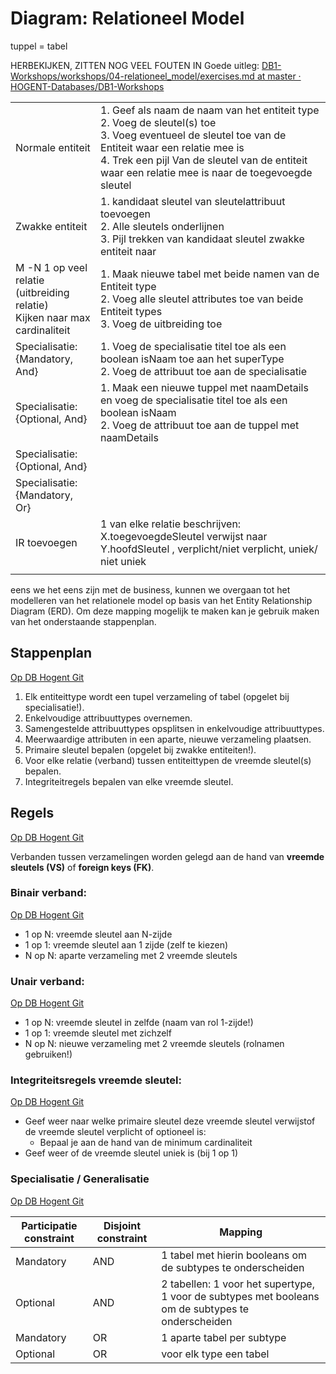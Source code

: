 # Diagram: **Relationeel Model**

tuppel = tabel

HERBEKIJKEN, ZITTEN NOG VEEL FOUTEN IN
Goede uitleg:
[DB1-Workshops/workshops/04-relationeel_model/exercises.md at master · HOGENT-Databases/DB1-Workshops](https://github.com/HOGENT-Databases/DB1-Workshops/blob/master/workshops/04-relationeel_model/exercises.md)

|                                                                                      |                                                                                                                                                                                                                                                                |
| ------------------------------------------------------------------------------------ | -------------------------------------------------------------------------------------------------------------------------------------------------------------------------------------------------------------------------------------------------------------- |
| Normale entiteit                                                                     | 1. Geef als naam de naam van het entiteit type<br>2. Voeg de sleutel(s) toe<br>3. Voeg eventueel de sleutel toe van de Entiteit waar een relatie mee is<br>4. Trek een pijl Van de sleutel van de entiteit waar een relatie mee is naar de toegevoegde sleutel |
| Zwakke entiteit                                                                      | 1. kandidaat sleutel van sleutelattribuut toevoegen<br>2. Alle sleutels onderlijnen<br>3. Pijl trekken van kandidaat sleutel zwakke entiteit naar                                                                                                              |
| M -N 1 op veel relatie<br>(uitbreiding relatie)<br>Kijken naar max <br>cardinaliteit | 1. Maak nieuwe tabel met beide namen van de Entiteit type<br>2. Voeg alle sleutel attributes toe van beide Entiteit types<br>3. Voeg de uitbreiding toe                                                                                                        |
| Specialisatie:<br> {Mandatory, And}                                                  | 1. Voeg de specialisatie titel toe als een boolean isNaam toe aan het superType<br>2. Voeg de attribuut toe aan de specialisatie                                                                                                                               |
| Specialisatie: <br>{Optional, And}                                                   | 1. Maak een nieuwe tuppel met naamDetails en voeg de specialisatie titel toe als een boolean isNaam<br>2. Voeg de attribuut toe aan de  tuppel met naamDetails                                                                                                 |
| Specialisatie: <br>{Optional, And}                                                   |                                                                                                                                                                                                                                                                |
| Specialisatie: <br>{Mandatory, Or}                                                   |                                                                                                                                                                                                                                                                |
| IR toevoegen                                                                         | 1 van elke relatie beschrijven:<br>X.toegevoegdeSleutel verwijst naar Y.hoofdSleutel , verplicht/niet verplicht, uniek/ niet uniek<br>                                                                                                                         |
|                                                                                      |                                                                                                                                                                                                                                                                |


eens we het eens zijn met de business, kunnen we overgaan tot het modelleren van het relationele model op basis van het Entity Relationship Diagram (ERD). Om deze mapping mogelijk te maken kan je gebruik maken van het onderstaande stappenplan.

## Stappenplan​

[Op DB Hogent Git](https://github.com/HOGENT-Databases/DB1-Workshops/blob/master/workshops/04-relationeel_model/exercises.md#stappenplan)

1. Elk entiteittype wordt een tupel verzameling of tabel ​(opgelet bij specialisatie!).​
2. Enkelvoudige attribuuttypes overnemen.​
3. Samengestelde attribuuttypes opsplitsen in enkelvoudige attribuuttypes.​
4. Meerwaardige attributen in een aparte, nieuwe verzameling plaatsen.​
5. Primaire sleutel bepalen (opgelet bij zwakke entiteiten!).​
6. Voor elke relatie (verband) tussen entiteittypen de vreemde sleutel(s) bepalen.​
7. Integriteitregels bepalen van elke vreemde sleutel.​

## Regels

[Op DB Hogent Git](https://github.com/HOGENT-Databases/DB1-Workshops/blob/master/workshops/04-relationeel_model/exercises.md#regels)

Verbanden tussen verzamelingen worden gelegd aan de hand van **vreemde sleutels (VS)** of **foreign keys (FK)**.

### Binair verband:​

[Op DB Hogent Git](https://github.com/HOGENT-Databases/DB1-Workshops/blob/master/workshops/04-relationeel_model/exercises.md#binair-verband)

- 1 op N: vreemde sleutel aan N-zijde​
- 1 op 1: vreemde sleutel aan 1 zijde (zelf te kiezen)
- N op N: aparte verzameling met 2 vreemde sleutels​

### Unair verband: ​

[Op DB Hogent Git](https://github.com/HOGENT-Databases/DB1-Workshops/blob/master/workshops/04-relationeel_model/exercises.md#unair-verband-)

- 1 op N: vreemde sleutel in zelfde (naam van rol 1-zijde!)​
- 1 op 1: vreemde sleutel met zichzelf​
- N op N: nieuwe verzameling met 2 vreemde sleutels (rolnamen gebruiken!)

### Integriteitsregels vreemde sleutel:​

[Op DB Hogent Git](https://github.com/HOGENT-Databases/DB1-Workshops/blob/master/workshops/04-relationeel_model/exercises.md#integriteitsregels-vreemde-sleutel)

- Geef weer naar welke primaire sleutel deze vreemde sleutel verwijst​ of de vreemde sleutel verplicht of optioneel is: ​
    - Bepaal je aan de hand van de minimum cardinaliteit​
- Geef weer of de vreemde sleutel uniek is (bij 1 op 1)​

### Specialisatie / Generalisatie

[Op DB Hogent Git](https://github.com/HOGENT-Databases/DB1-Workshops/blob/master/workshops/04-relationeel_model/exercises.md#specialisatie--generalisatie)

|Participatie constraint|Disjoint constraint|Mapping|
|---|---|---|
|Mandatory|AND|1 tabel met hierin booleans om de subtypes te onderscheiden|
|Optional|AND|2 tabellen: 1 voor het supertype, 1 voor de subtypes met booleans om de subtypes te onderscheiden|
|Mandatory|OR|1 aparte tabel per subtype|
|Optional|OR|voor elk type een tabel|